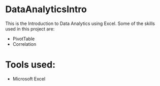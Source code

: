 # DataAnalyticsIntro
This is the Introduction to Data Analytics using Excel. Some of the skills used in this project are: 
-  PivotTable
-  Correlation
#  Tools used: 
-  Microsoft Excel 
